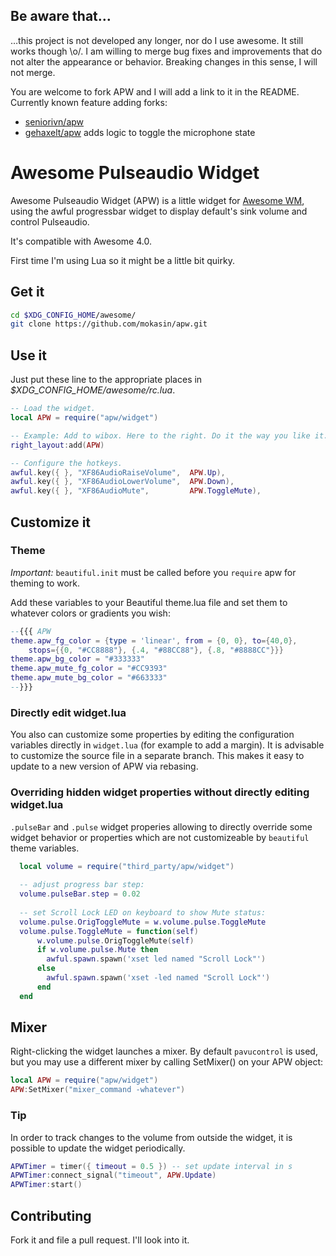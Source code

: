 Be aware that…
-----------
…this project is not developed any longer, nor do I use awesome.  It still
works though \o/. I am willing to merge bug fixes and improvements that do not
alter the appearance or behavior. Breaking changes in this sense, I will not
merge.

You are welcome to fork APW and I will add a link to it in the README.
Currently known feature adding forks:
* [seniorivn/apw](https://github.com/seniorivn/apw)
* [gehaxelt/apw](https://github.com/gehaxelt/apw) adds logic to toggle the microphone state

Awesome Pulseaudio Widget
=========================

Awesome Pulseaudio Widget (APW) is a little widget for
[Awesome WM](http://awesome.naquadah.org/), using the awful progressbar widget
to display default's sink volume and control Pulseaudio.

It's compatible with Awesome 4.0.

First time I'm using Lua so it might be a little bit quirky.

Get it
------

```sh
cd $XDG_CONFIG_HOME/awesome/
git clone https://github.com/mokasin/apw.git
```

Use it
------

Just put these line to the appropriate places in
*$XDG_CONFIG_HOME/awesome/rc.lua*.

```lua
-- Load the widget.
local APW = require("apw/widget")

-- Example: Add to wibox. Here to the right. Do it the way you like it.
right_layout:add(APW)

-- Configure the hotkeys.
awful.key({ }, "XF86AudioRaiseVolume",  APW.Up),
awful.key({ }, "XF86AudioLowerVolume",  APW.Down),
awful.key({ }, "XF86AudioMute",         APW.ToggleMute),

```

Customize it
------------

### Theme

*Important:* `beautiful.init` must be called before you `require` apw for
theming to work.

Add these variables to your Beautiful theme.lua file and set them to whatever
colors or gradients you wish:

```lua
--{{{ APW
theme.apw_fg_color = {type = 'linear', from = {0, 0}, to={40,0},
	stops={{0, "#CC8888"}, {.4, "#88CC88"}, {.8, "#8888CC"}}}
theme.apw_bg_color = "#333333"
theme.apw_mute_fg_color = "#CC9393"
theme.apw_mute_bg_color = "#663333"
--}}}

```

### Directly edit widget.lua

You also can customize some properties by editing the configuration variables
directly in `widget.lua` (for example to add a margin).
It is advisable to customize the source file in a separate branch. This makes
it easy to update to a new version of APW via rebasing.

### Overriding hidden widget properties without directly editing widget.lua

`.pulseBar` and `.pulse` widget properies allowing to directly
override some widget behavior or properties which are not customizeable
by `beautiful` theme variables.

```lua
  local volume = require("third_party/apw/widget")
  
  -- adjust progress bar step:
  volume.pulseBar.step = 0.02
  
  -- set Scroll Lock LED on keyboard to show Mute status:
  volume.pulse.OrigToggleMute = w.volume.pulse.ToggleMute
  volume.pulse.ToggleMute = function(self)
      w.volume.pulse.OrigToggleMute(self)
      if w.volume.pulse.Mute then
        awful.spawn.spawn('xset led named "Scroll Lock"')
      else
        awful.spawn.spawn('xset -led named "Scroll Lock"')
      end
  end
```


Mixer
----

Right-clicking the widget launches a mixer. By default `pavucontrol` is used,
but you may use a different mixer by calling SetMixer() on your APW object:

```lua
local APW = require("apw/widget")
APW:SetMixer("mixer_command -whatever")
```

### Tip
In order to track changes to the volume from outside the widget, it is possible
to update the widget periodically.

```lua
APWTimer = timer({ timeout = 0.5 }) -- set update interval in s
APWTimer:connect_signal("timeout", APW.Update)
APWTimer:start()
```

Contributing
------------
Fork it and file a pull request. I'll look into it.

